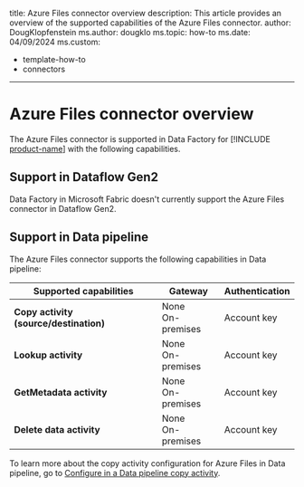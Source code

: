 title: Azure Files connector overview
description: This article provides an overview of the supported capabilities of the Azure Files connector.
author: DougKlopfenstein
ms.author: dougklo
ms.topic: how-to
ms.date: 04/09/2024
ms.custom:
  - template-how-to
  - connectors
---

# Azure Files connector overview

The Azure Files connector is supported in Data Factory for [!INCLUDE [product-name](../includes/product-name.md)] with the following capabilities.

## Support in Dataflow Gen2

Data Factory in Microsoft Fabric doesn't currently support the Azure Files connector in Dataflow Gen2.

## Support in Data pipeline

The Azure Files connector supports the following capabilities in Data pipeline:

| Supported capabilities | Gateway | Authentication |
| --- | --- | ---|
| **Copy activity (source/destination)** | None <br>On-premises | Account key |
| **Lookup activity** | None <br>On-premises | Account key |
| **GetMetadata activity** | None <br>On-premises | Account key |
| **Delete data activity** | None <br>On-premises | Account key |

To learn more about the copy activity configuration for Azure Files in Data pipeline, go to [Configure in a Data pipeline copy activity](connector-azure-files-copy-activity.md).
